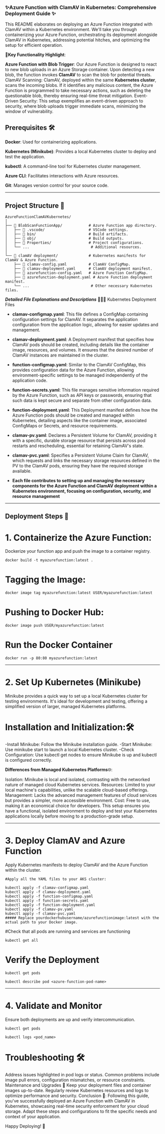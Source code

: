 ### ✨Azure Function with ClamAV in Kubernetes: Comprehensive Deployment Guide ✨

This README elaborates on deploying an Azure Function integrated with ClamAV within a Kubernetes environment. We'll take you through containerizing your Azure Function, orchestrating its deployment alongside ClamAV in Kubernetes, addressing potential hitches, and optimizing the setup for efficient operation.

🌟**Key Functionality Highlight**:

**Azure Function with Blob Trigger**: Our Azure Function is designed to react to new blob uploads in an Azure Storage container. Upon detecting a new blob, the function invokes **ClamAV** to scan the blob for potential threats.
ClamAV Scanning: ClamAV, deployed within the same **Kubernetes cluster**, scans the incoming blobs. If it identifies any malicious content, the Azure Function is programmed to take necessary actions, such as deleting the questionable blob, thereby ensuring real-time threat mitigation.
Event-Driven Security: This setup exemplifies an event-driven approach to security, where blob uploads trigger immediate scans, minimizing the window of vulnerability.

## Prerequisites 🛠️

**Docker**: Used for containerizing applications.

**Kubernetes (Minikube)**: Provides a local Kubernetes cluster to deploy and test the application.

**kubectl**: A command-line tool for Kubernetes cluster management.

**Azure CLI**: Facilitates interactions with Azure resources.

**Git**: Manages version control for your source code.


---
## Project Structure 📂
```
AzureFunctionClamAVKubernetes/
│
├── 📁 BlobScanFunctionApp/            # Azure Function app directory.
│   ├── 📁 .vscode/                    # VSCode settings.
│   ├── 📁 bin/                        # Build artifacts.
│   ├── 📁 obj/                        # Build outputs.
│   ├── 📁 Properties/                 # Project configurations.
│   └── ...                            # Additional resources.
│
└── 📁 clamAV deployment/              # Kubernetes manifests for ClamAV & Azure Function.
    ├── 📄 clamav-config.yaml          # ClamAV ConfigMap.
    ├── 📄 clamav-deployment.yaml      # ClamAV deployment manifest.
    ├── 📄 azurefunction-config.yaml   # Azure Function ConfigMap.
    ├── 📄 azurefunction-deployment.yaml # Azure Function deployment manifest.
    └── ...                            # Other necessary Kubernetes files.

```

***Detailed File Explanations and Descriptions*** 📑📑📑
Kubernetes Deployment Files

- **clamav-configmap.yaml**:
This file defines a ConfigMap containing configuration settings for ClamAV. It separates the application configuration from the application logic, allowing for easier updates and management.

- **clamav-deployment.yaml**:
A Deployment manifest that specifies how ClamAV pods should be created, including details like the container image, resources, and volumes. It ensures that the desired number of ClamAV instances are maintained in the cluster.

- **function-configmap.yaml**:
Similar to the ClamAV ConfigMap, this provides configuration data for the Azure Function, allowing environment-specific settings to be managed independently of the application code.

- **function-secrets.yaml**:
This file manages sensitive information required by the Azure Function, such as API keys or passwords, ensuring that such data is kept secure and separate from other configuration data.

- **function-deployment.yaml**:
This Deployment manifest defines how the Azure Function pods should be created and managed within Kubernetes, detailing aspects like the container image, associated ConfigMaps or Secrets, and resource requirements.

- **clamav-pv.yaml**:
Declares a Persistent Volume for ClamAV, providing it with a specific, durable storage resource that persists across pod restarts and rescheduling, essential for retaining ClamAV's state.

- **clamav-pvc.yaml**:
Specifies a Persistent Volume Claim for ClamAV, which requests and links the necessary storage resources defined in the PV to the ClamAV pods, ensuring they have the required storage available.

- **Each file contributes to setting up and managing the necessary components for the Azure Function and ClamAV deployment within a Kubernetes environment, focusing on configuration, security, and resource management**

---
## Deployment Steps 🚀
# 1. Containerize the Azure Function:
Dockerize your function app and push the image to a container registry.
```
docker build -t myazurefunction:latest .
```
# Tagging the Image:
```
docker image tag myazurefunction:latest USER/myazurefunction:latest
```
# Pushing to Docker Hub:
```
docker image push USER/myazurefunction:latest

```

# Run the Docker Container
```
docker run -p 80:80 myazurefunction:latest
```

---
# 2. Set Up Kubernetes (Minikube)
Minikube provides a quick way to set up a local Kubernetes cluster for testing environments. It's ideal for development and testing, offering a simplified version of larger, managed Kubernetes platforms.

# Installation and Initialization:🛠️
-Install Minikube: Follow the Minikube installation guide.
-Start Minikube: Use minikube start to launch a local Kubernetes cluster.
-Check Configuration: Use kubectl get nodes to ensure Minikube is up and kubectl is configured correctly.

**Differences from Managed Kubernetes Platforms**🌐:

Isolation: Minikube is local and isolated, contrasting with the networked nature of managed cloud Kubernetes services.
Resources: Limited to your local machine's capabilities, unlike the scalable cloud-based offerings.
Management: Lacks the advanced management features of cloud services but provides a simpler, more accessible environment.
Cost: Free to use, making it an economical choice for developers.
This setup ensures you have a functional, isolated environment to deploy and test your Kubernetes applications locally before moving to a production-grade setup.

---
# 3. Deploy ClamAV and Azure Function

Apply Kubernetes manifests to deploy ClamAV and the Azure Function within the cluster.

```
#Apply all the YAML files to your AKS cluster:

kubectl apply -f clamav-configmap.yaml
kubectl apply -f clamav-deployment.yaml
kubectl apply -f function-configmap.yaml
kubectl apply -f function-secrets.yaml
kubectl apply -f function-deployment.yaml
kubectl apply -f clamav-pv.yaml
kubectl apply -f clamav-pvc.yaml
##### Replace yourdockerhubusername/azurefunctionimage:latest with the actual path to your Docker image.
```
#Check that all pods are running and services are functioning
```
kubectl get all
```

# Verify the Deployment
```
kubectl get pods
```
```
kubectl describe pod <azure-function-pod-name>
```
---
# 4. Validate and Monitor
Ensure both deployments are up and verify intercommunication.
```
kubectl get pods
```
```
kubectl logs <pod_name>
```

# Troubleshooting 🛠️
Address issues highlighted in pod logs or status. Common problems include image pull errors, configuration mismatches, or resource constraints.
Maintenance and Upgrades 🔄
Keep your deployment files and container images up-to-date. Regularly review Kubernetes resources and logs to optimize performance and security.
Conclusion 🎉:
Following this guide, you've successfully deployed an Azure Function with ClamAV in Kubernetes, showcasing real-time security enforcement for your cloud storage. Adapt these steps and configurations to fit the specific needs and context of your application.

Happy Deploying! 🚀


